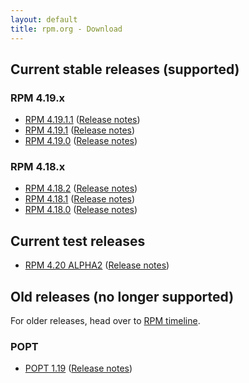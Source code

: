```yaml
---
layout: default
title: rpm.org - Download
---
```


## Current stable releases (supported)
### RPM 4.19.x
* [RPM 4.19.1.1](https://ftp.osuosl.org/pub/rpm/releases/rpm-4.19.x/rpm-4.19.1.1.tar.bz2) ([Release notes](wiki/Releases/4.19.1.1.html))
* [RPM 4.19.1](https://ftp.osuosl.org/pub/rpm/releases/rpm-4.19.x/rpm-4.19.1.tar.bz2) ([Release notes](wiki/Releases/4.19.1.html))
* [RPM 4.19.0](https://ftp.osuosl.org/pub/rpm/releases/rpm-4.19.x/rpm-4.19.0.tar.bz2) ([Release notes](wiki/Releases/4.19.0.html))

### RPM 4.18.x
* [RPM 4.18.2](https://ftp.osuosl.org/pub/rpm/releases/rpm-4.18.x/rpm-4.18.2.tar.bz2) ([Release notes](wiki/Releases/4.18.2.html))
* [RPM 4.18.1](https://ftp.osuosl.org/pub/rpm/releases/rpm-4.18.x/rpm-4.18.1.tar.bz2) ([Release notes](wiki/Releases/4.18.1.html))
* [RPM 4.18.0](https://ftp.osuosl.org/pub/rpm/releases/rpm-4.18.x/rpm-4.18.0.tar.bz2) ([Release notes](wiki/Releases/4.18.0.html))

## Current test releases
* [RPM 4.20 ALPHA2](https://ftp.osuosl.org/pub/rpm/releases/testing/rpm-4.19.91.tar.bz2) ([Release notes](wiki/Releases/4.20.0.html))

## Old releases (no longer supported)

For older releases, head over to [RPM timeline](timeline.html).

### POPT

* [POPT 1.19](https://ftp.osuosl.org/pub/rpm/popt/releases/popt-1.x/popt-1.19.tar.gz) ([Release notes](https://github.com/rpm-software-management/popt/releases/tag/popt-1.19-release))
